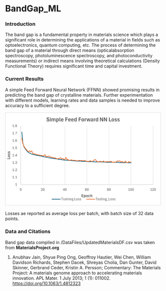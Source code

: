 # BandGap_ML
### Introduction
The band gap is a fundamental property in materials science which plays a significant role in determining the applications of a material in fields such as optoelectronics, quantum computing, etc. The process of determining the band gap of a material through direct means (opticalabsorption spectroscopy, photoluminescence spectroscopy, and photoconductivity measurements) or indirect means involving theoretical calculations (Density Functional Theory) requires significant time and capital investment. 

### Current Results
A simple Feed Forward Neural Network (FFNN) showed promising results in predicting the band gap of crystalline materials. Further experimentation with different models, learning rates and data samples is needed to improve accuracy to a sufficient degree.
<p align="center">
  <img src="Images/SimpleFFNN_Loss_Training1.png" alt="FFNN loss curve", width="700">
</p>
Losses ae reported as average loss per batch, with batch size of 32 data points.

### Data and Citations
Band gap data compiled in /DataFiles/UpdatedMaterialsDF.csv was taken from **MaterialsProject.org** <br>
1. Anubhav Jain, Shyue Ping Ong, Geoffroy Hautier, Wei Chen, William Davidson Richards, Stephen Dacek, Shreyas Cholia, Dan Gunter, David Skinner, Gerbrand Ceder, Kristin A. Persson; Commentary: The Materials Project: A materials genome approach to accelerating materials innovation. APL Mater. 1 July 2013; 1 (1): 011002. https://doi.org/10.1063/1.4812323
